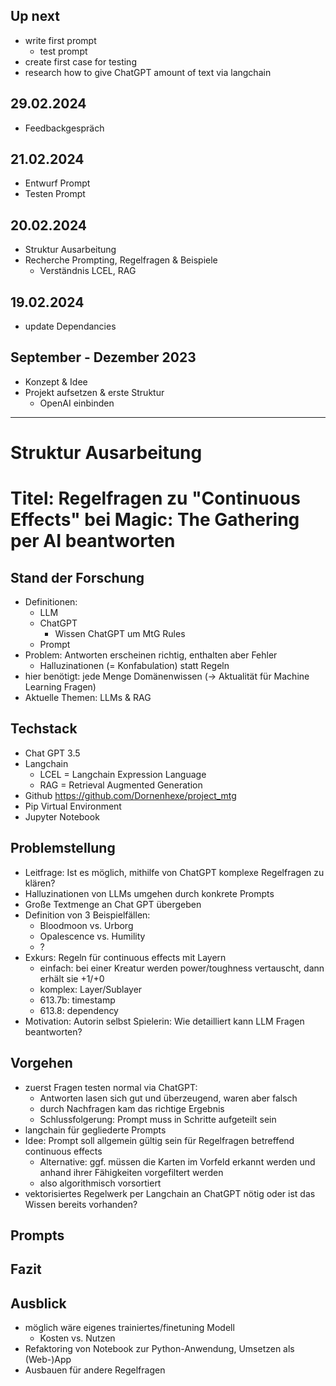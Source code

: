 ## Up next
- write first prompt
  - test prompt
- create first case for testing
- research how to give ChatGPT amount of text via langchain

## 29.02.2024
- Feedbackgespräch

## 21.02.2024
- Entwurf Prompt
- Testen Prompt

## 20.02.2024
- Struktur Ausarbeitung
- Recherche Prompting, Regelfragen & Beispiele
  - Verständnis LCEL, RAG

## 19.02.2024
- update Dependancies

## September - Dezember 2023
- Konzept & Idee
- Projekt aufsetzen & erste Struktur
  - OpenAI einbinden

-----------------

# Struktur Ausarbeitung

# Titel: Regelfragen zu "Continuous Effects" bei Magic: The Gathering per AI beantworten

## Stand der Forschung
- Definitionen: 
  - LLM
  - ChatGPT
    - Wissen ChatGPT um MtG Rules
  - Prompt
- Problem: Antworten erscheinen richtig, enthalten aber Fehler
  - Halluzinationen (= Konfabulation) statt Regeln
- hier benötigt: jede Menge Domänenwissen (-> Aktualität für Machine Learning Fragen)
- Aktuelle Themen: LLMs & RAG

## Techstack
- Chat GPT 3.5
- Langchain
  - LCEL = Langchain Expression Language
  - RAG = Retrieval Augmented Generation
- Github https://github.com/Dornenhexe/project_mtg 
- Pip Virtual Environment
- Jupyter Notebook

## Problemstellung
- Leitfrage: Ist es möglich, mithilfe von ChatGPT komplexe Regelfragen zu klären?
- Halluzinationen von LLMs umgehen durch konkrete Prompts 
- Große Textmenge an Chat GPT übergeben
- Definition von 3 Beispielfällen:
  - Bloodmoon vs. Urborg
  - Opalescence vs. Humility
  - ?
- Exkurs: Regeln für continuous effects mit Layern
  - einfach: bei einer Kreatur werden power/toughness vertauscht, dann erhält sie +1/+0
  - komplex: Layer/Sublayer
  - 613.7b: timestamp
  - 613.8: dependency
- Motivation: Autorin selbst Spielerin: Wie detailliert kann LLM Fragen beantworten?

## Vorgehen
- zuerst Fragen testen normal via ChatGPT: 
  - Antworten lasen sich gut und überzeugend, waren aber falsch
  - durch Nachfragen kam das richtige Ergebnis
  - Schlussfolgerung: Prompt muss in Schritte aufgeteilt sein
- langchain für gegliederte Prompts
- Idee: Prompt soll allgemein gültig sein für Regelfragen betreffend continuous effects
  - Alternative: ggf. müssen die Karten im Vorfeld erkannt werden und anhand ihrer Fähigkeiten vorgefiltert werden
  - also algorithmisch vorsortiert
- vektorisiertes Regelwerk per Langchain an ChatGPT nötig oder ist das Wissen bereits vorhanden?

## Prompts


## Fazit

## Ausblick
- möglich wäre eigenes trainiertes/finetuning Modell
  - Kosten vs. Nutzen
- Refaktoring von Notebook zur Python-Anwendung, Umsetzen als (Web-)App
- Ausbauen für andere Regelfragen